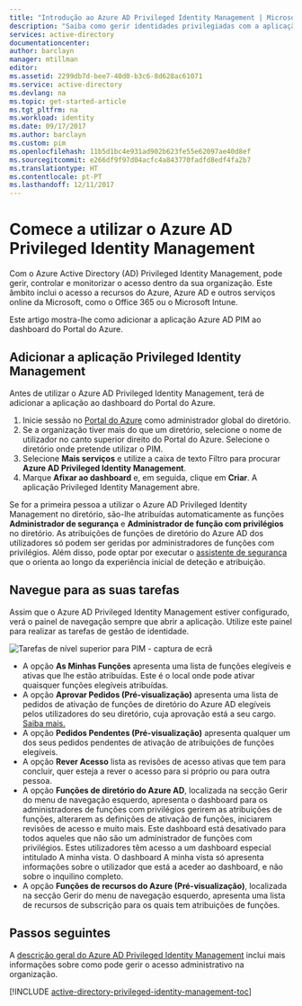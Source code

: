 ```yaml
---
title: "Introdução ao Azure AD Privileged Identity Management | Microsoft Docs"
description: "Saiba como gerir identidades privilegiadas com a aplicação do Azure Active Directory Privileged Identity Management no Portal do Azure."
services: active-directory
documentationcenter: 
author: barclayn
manager: mtillman
editor: 
ms.assetid: 2299db7d-bee7-40d0-b3c6-8d628ac61071
ms.service: active-directory
ms.devlang: na
ms.topic: get-started-article
ms.tgt_pltfrm: na
ms.workload: identity
ms.date: 09/17/2017
ms.author: barclayn
ms.custom: pim
ms.openlocfilehash: 11b5d1bc4e931ad902b623fe55e62097ae40d8ef
ms.sourcegitcommit: e266df9f97d04acfc4a843770fadfd8edf4fa2b7
ms.translationtype: HT
ms.contentlocale: pt-PT
ms.lasthandoff: 12/11/2017
---
```

# <a name="start-using-azure-ad-privileged-identity-management"></a>Comece a utilizar o Azure AD Privileged Identity Management

Com o Azure Active Directory (AD) Privileged Identity Management, pode gerir, controlar e monitorizar o acesso dentro da sua organização. Este âmbito inclui o acesso a recursos do Azure, Azure AD e outros serviços online da Microsoft, como o Office 365 ou o Microsoft Intune.

Este artigo mostra-lhe como adicionar a aplicação Azure AD PIM ao dashboard do Portal do Azure.

## <a name="add-the-privileged-identity-management-application"></a>Adicionar a aplicação Privileged Identity Management

Antes de utilizar o Azure AD Privileged Identity Management, terá de adicionar a aplicação ao dashboard do Portal do Azure.

1. Inicie sessão no [Portal do Azure](https://portal.azure.com/) como administrador global do diretório.
2. Se a organização tiver mais do que um diretório, selecione o nome de utilizador no canto superior direito do Portal do Azure. Selecione o diretório onde pretende utilizar o PIM.
3. Selecione **Mais serviços** e utilize a caixa de texto Filtro para procurar **Azure AD Privileged Identity Management**.
4. Marque **Afixar ao dashboard** e, em seguida, clique em **Criar**. A aplicação Privileged Identity Management abre.

Se for a primeira pessoa a utilizar o Azure AD Privileged Identity Management no diretório, são-lhe atribuídas automaticamente as funções **Administrador de segurança** e **Administrador de função com privilégios** no diretório. As atribuições de funções de diretório do Azure AD dos utilizadores só podem ser geridas por administradores de funções com privilégios. Além disso, pode optar por executar o [assistente de segurança](active-directory-privileged-identity-management-security-wizard.md) que o orienta ao longo da experiência inicial de deteção e atribuição.

## <a name="navigate-to-your-tasks"></a>Navegue para as suas tarefas

Assim que o Azure AD Privileged Identity Management estiver configurado, verá o painel de navegação sempre que abrir a aplicação. Utilize este painel para realizar as tarefas de gestão de identidade.

![Tarefas de nível superior para PIM - captura de ecrã](./media/active-directory-privileged-identity-management-getting-started/PIM_Tasks_New.png)

- A opção **As Minhas Funções** apresenta uma lista de funções elegíveis e ativas que lhe estão atribuídas. Este é o local onde pode ativar quaisquer funções elegíveis atribuídas.
- A opção **Aprovar Pedidos (Pré-visualização)** apresenta uma lista de pedidos de ativação de funções de diretório do Azure AD elegíveis pelos utilizadores do seu diretório, cuja aprovação está a seu cargo. [Saiba mais.](./privileged-identity-management/azure-ad-pim-approval-workflow.md)
- A opção **Pedidos Pendentes (Pré-visualização)** apresenta qualquer um dos seus pedidos pendentes de ativação de atribuições de funções elegíveis.
- A opção **Rever Acesso** lista as revisões de acesso ativas que tem para concluir, quer esteja a rever o acesso para si próprio ou para outra pessoa.
- A opção **Funções de diretório do Azure AD**, localizada na secção Gerir do menu de navegação esquerdo, apresenta o dashboard para os administradores de funções com privilégios gerirem as atribuições de funções, alterarem as definições de ativação de funções, iniciarem revisões de acesso e muito mais. Este dashboard está desativado para todos aqueles que não são um administrador de funções com privilégios. Estes utilizadores têm acesso a um dashboard especial intitulado A minha vista. O dashboard A minha vista só apresenta informações sobre o utilizador que está a aceder ao dashboard, e não sobre o inquilino completo.
- A opção **Funções de recursos do Azure (Pré-visualização)**, localizada na secção Gerir do menu de navegação esquerdo, apresenta uma lista de recursos de subscrição para os quais tem atribuições de funções. 

## <a name="next-steps"></a>Passos seguintes
A [descrição geral do Azure AD Privileged Identity Management](active-directory-privileged-identity-management-configure.md) inclui mais informações sobre como pode gerir o acesso administrativo na organização.

[!INCLUDE [active-directory-privileged-identity-management-toc](../../includes/active-directory-privileged-identity-management-toc.md)]

<!--Image references-->

[1]: ./media/active-directory-privileged-identity-management-configure/PIM_EnablePim.png
